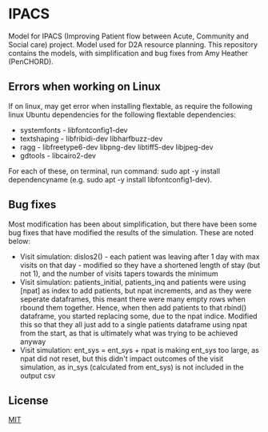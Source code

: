 # IPACS
Model for IPACS (Improving Patient flow between Acute, Community and Social care) project. Model used for D2A resource planning. This repository contains the models, with simplification and bug fixes from Amy Heather (PenCHORD).  

## Errors when working on Linux  
If on linux, may get error when installing flextable, as require the following linux Ubuntu dependencies for the following flextable dependencies:  
* systemfonts - libfontconfig1-dev  
* textshaping - libfribidi-dev libharfbuzz-dev  
* ragg - libfreetype6-dev libpng-dev libtiff5-dev libjpeg-dev  
* gdtools - libcairo2-dev  
  
For each of these, on terminal, run command: sudo apt -y install dependencyname (e.g. sudo apt -y install libfontconfig1-dev).  

## Bug fixes  
Most modification has been about simplification, but there have been some bug fixes that have modified the results of the simulation. These are noted below:  
* Visit simulation: dislos2() - each patient was leaving after 1 day with max visits on that day - modified so they have a shortened length of stay (but not 1), and the number of visits tapers towards the minimum  
* Visit simulation: patients_initial, patients_inq and patients were using [npat] as index to add patients, but npat increments, and as they were seperate dataframes, this meant there were many empty rows when rbound them together. Hence, when then add patients to that rbind() dataframe, you started replacing some, due to the npat indice. Modified this so that they all just add to a single patients dataframe using npat from the start, as that is ultimately what was trying to be achieved anyway  
* Visit simulation: ent_sys = ent_sys + npat is making ent_sys too large, as npat did not reset, but this didn't impact outcomes of the visit simulation, as in_sys (calculated from ent_sys) is not included in the output csv  

## License  
[MIT](https://choosealicense.com/licenses/mit/)
